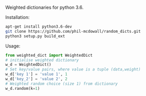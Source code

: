 Weighted dictionaries for python 3.6.

Installation:
```bash
apt-get install python3.6-dev
git clone https://github.com/phil-mcdowall/random_dicts.git
python3 setup.py build_ext
```
Usage: 
```python
from weighted_dict import WeightedDict
# initialise weighted dictionary
w_d = WeightedDict()
# Set key/value pairs, where value is a tuple (data,weight)
w_d['key 1'] = 'value 1', 1
w_d['key_2'] = 'value 2', 2
# Weighted random choice (size 1) from dictionary
w_d.random(k=1)
```

